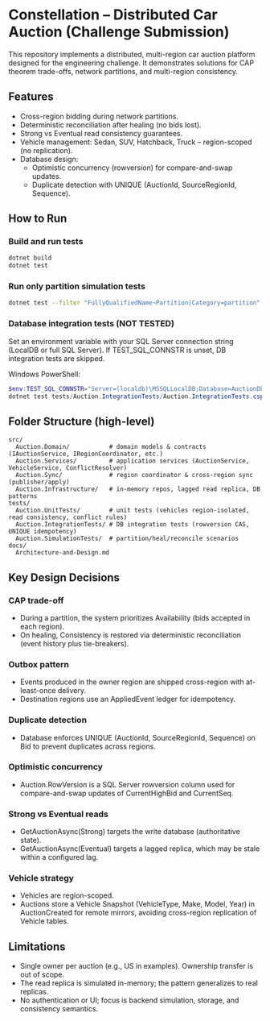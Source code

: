 ﻿# Constellation – Distributed Car Auction (Challenge Submission)

This repository implements a distributed, multi-region car auction platform designed for the engineering challenge.
It demonstrates solutions for CAP theorem trade-offs, network partitions, and multi-region consistency.

## Features
- Cross-region bidding during network partitions.
- Deterministic reconciliation after healing (no bids lost).
- Strong vs Eventual read consistency guarantees.
- Vehicle management: Sedan, SUV, Hatchback, Truck – region-scoped (no replication).
- Database design:
  - Optimistic concurrency (rowversion) for compare-and-swap updates.
  - Duplicate detection with UNIQUE (AuctionId, SourceRegionId, Sequence).

## How to Run

### Build and run tests
```bash
dotnet build
dotnet test
```

### Run only partition simulation tests
```bash
dotnet test --filter "FullyQualifiedName~Partition|Category=partition"
```

### Database integration tests (NOT TESTED)
Set an environment variable with your SQL Server connection string (LocalDB or full SQL Server). If TEST_SQL_CONNSTR is unset, DB integration tests are skipped.

Windows PowerShell:
```powershell
$env:TEST_SQL_CONNSTR="Server=(localdb)\MSSQLLocalDB;Database=AuctionDb;Trusted_Connection=True;"
dotnet test tests/Auction.IntegrationTests/Auction.IntegrationTests.csproj
```

## Folder Structure (high-level)
```
src/
  Auction.Domain/           # domain models & contracts (IAuctionService, IRegionCoordinator, etc.)
  Auction.Services/         # application services (AuctionService, VehicleService, ConflictResolver)
  Auction.Sync/             # region coordinator & cross-region sync (publisher/apply)
  Auction.Infrastructure/   # in-memory repos, lagged read replica, DB patterns
tests/
  Auction.UnitTests/        # unit tests (vehicles region-isolated, read consistency, conflict rules)
  Auction.IntegrationTests/ # DB integration tests (rowversion CAS, UNIQUE idempotency)
  Auction.SimulationTests/  # partition/heal/reconcile scenarios
docs/
  Architecture-and-Design.md
```

## Key Design Decisions

### CAP trade-off
- During a partition, the system prioritizes Availability (bids accepted in each region).
- On healing, Consistency is restored via deterministic reconciliation (event history plus tie-breakers).

### Outbox pattern
- Events produced in the owner region are shipped cross-region with at-least-once delivery.
- Destination regions use an AppliedEvent ledger for idempotency.

### Duplicate detection
- Database enforces UNIQUE (AuctionId, SourceRegionId, Sequence) on Bid to prevent duplicates across regions.

### Optimistic concurrency
- Auction.RowVersion is a SQL Server rowversion column used for compare-and-swap updates of CurrentHighBid and CurrentSeq.

### Strong vs Eventual reads
- GetAuctionAsync(Strong) targets the write database (authoritative state).
- GetAuctionAsync(Eventual) targets a lagged replica, which may be stale within a configured lag.

### Vehicle strategy
- Vehicles are region-scoped.
- Auctions store a Vehicle Snapshot (VehicleType, Make, Model, Year) in AuctionCreated for remote mirrors, avoiding cross-region replication of Vehicle tables.

## Limitations
- Single owner per auction (e.g., US in examples). Ownership transfer is out of scope.
- The read replica is simulated in-memory; the pattern generalizes to real replicas.
- No authentication or UI; focus is backend simulation, storage, and consistency semantics.
